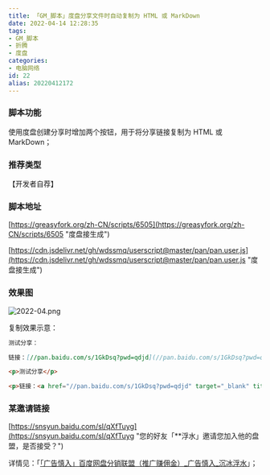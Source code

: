 ```yaml
---
title: 「GM_脚本」度盘分享文件时自动复制为 HTML 或 MarkDown
date: 2022-04-14 12:28:35
tags:
- GM_脚本
- 折腾
- 度盘
categories:
- 电脑网络
id: 22
alias: 20220412172
---
```


### 脚本功能
使用度盘创建分享时增加两个按钮，用于将分享链接复制为 HTML 或 MarkDown；

<!--more-->

### 推荐类型
【开发者自荐】

### 脚本地址
[https://greasyfork.org/zh-CN/scripts/6505](https://greasyfork.org/zh-CN/scripts/6505 "度盘接生成")

[https://cdn.jsdelivr.net/gh/wdssmq/userscript@master/pan/pan.user.js](https://cdn.jsdelivr.net/gh/wdssmq/userscript@master/pan/pan.user.js "度盘接生成")

### 效果图

![2022-04.png](https://s2.loli.net/2022/04/14/KB4pRyDHFdYtS1l.png)

复制效果示意：

```md
测试分享：

链接：[//pan.baidu.com/s/1GkDsq?pwd=qdjd](//pan.baidu.com/s/1GkDsq?pwd=qdjd "测试分享") 提取码：qdjd
```

```html
<p>测试分享</p>

<p>链接：<a href="//pan.baidu.com/s/1GkDsq?pwd=qdjd" target="_blank" title="测试分享">//pan.baidu.com/s/1GkDsq?pwd=qdjd</a> 提取码：qdjd</p>
```

### 某邀请链接

[https://snsyun.baidu.com/sl/qXfTuyg](https://snsyun.baidu.com/sl/qXfTuyg "您的好友「**浮水」邀请您加入他的盘盟，是否接受？")

详情见：「[「广告慎入」百度网盘分销联盟（推广赚佣金）\_广告慎入\_沉冰浮水](https://www.wdssmq.com/post/20220414259.html "「广告慎入」百度网盘分销联盟（推广赚佣金）\_广告慎入\_沉冰浮水")」；
